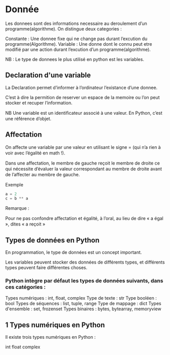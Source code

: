 # Donnée

Les donnees sont des informations necessaire au deroulement d’un programme(algorithme). On distingue deux categories :

Constante : Une donnee fixe qui ne change pas durant l’excution du programme(Algorithme).
Variable : Une donne dont le connu peut etre modifié par une action durant l’excution d’un programme(algorithme).

NB : Le type de donnees le plus utilisé en python est les variables.

## Declaration d'une variable

La Declaration permet d’informer à l’ordinateur l’existance d’une donnee.

C’est à dire la permition de reserver un espace de la memoire ou l’on peut stocker et recuper  l’information.

NB Une variable est un identiﬁcateur associé à une valeur. En Python, c’est une référence d’objet.

## Affectation

On aﬀecte une variable par une valeur en utilisant le signe = (qui n’a rien à voir avec l’égalité en math !). 

Dans une aﬀectation, le membre de gauche reçoit le membre de droite ce qui nécessite d’évaluer la valeur correspondant au membre de droite avant de l’aﬀecter au membre de gauche.

Exemple 

```python
a = 2
c = b ** a
```

Remarque :

Pour ne pas confondre aﬀectation et égalité, à l’oral, au lieu de dire « a égal  », dites « a reçoit  »

## Types de données en Python

En programmation, le type de données est un concept important.

Les variables peuvent stocker des données de différents types, et différents types peuvent faire différentes choses.


### Python intègre par défaut les types de données suivants, dans ces catégories :

Types numériques :		int, float, complex
Type de texte :			str
Type booléen :			bool
Types de séquences :		list, tuple, range
Type de mappage :		dict
Types d'ensemble :		set, frozenset
Types binaires :			bytes, bytearray, memoryview

## 1 Types numériques en Python

Il existe trois types numériques en Python :

int
float
complex




